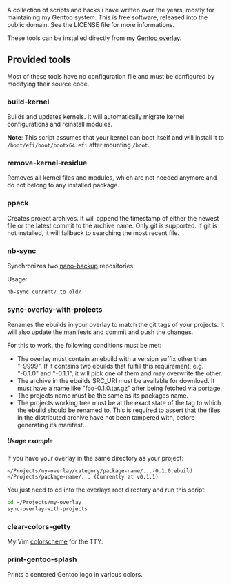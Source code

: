 A collection of scripts and hacks i have written over the years, mostly for
maintaining my Gentoo system. This is free software, released into the
public domain. See the LICENSE file for more informations.

These tools can be installed directly from my
[Gentoo overlay](https://github.com/AlxHnr/gentoo-overlay).

## Provided tools

Most of these tools have no configuration file and must be configured by
modifying their source code.

### build-kernel

Builds and updates kernels. It will automatically migrate kernel
configurations and reinstall modules.

**Note**: This script assumes that your kernel can boot itself and will
install it to `/boot/efi/boot/bootx64.efi` after mounting `/boot`.

### remove-kernel-residue

Removes all kernel files and modules, which are not needed anymore and do
not belong to any installed package.

### ppack

Creates project archives. It will append the timestamp of either the newest
file or the latest commit to the archive name. Only git is supported. If
git is not installed, it will fallback to searching the most recent file.

### nb-sync

Synchronizes two [nano-backup](https://github.com/AlxHnr/nano-backup)
repositories.

Usage:

```sh
nb-sync current/ to old/
```

### sync-overlay-with-projects

Renames the ebuilds in your overlay to match the git tags of your projects.
It will also update the manifests and commit and push the changes.

For this to work, the following conditions must be met:

* The overlay must contain an ebuild with a version suffix other than
  "-9999". If it contains two ebuilds that fulfill this requirement, e.g.
  "-0.1.0" and "-0.1.1", it will pick one of them and may overwrite the
  other.
* The archive in the ebuilds SRC\_URI must be available for download. It
  must have a name like "foo-0.1.0.tar.gz" after being fetched via portage.
* The projects name must be the same as its packages name.
* The projects working tree must be at the exact state of the tag to which
  the ebuild should be renamed to. This is required to assert that the
  files in the distributed archive have not been tampered with, before
  generating its manifest.

##### Usage example

If you have your overlay in the same directory as your project:

```
~/Projects/my-overlay/category/package-name/...-0.1.0.ebuild
~/Projects/package-name/... (Currently at v0.1.1)
```

You just need to cd into the overlays root directory and run this script:

```sh
cd ~/Projects/my-overlay
sync-overlay-with-projects
```

### clear-colors-getty

My Vim [colorscheme](https://github.com/AlxHnr/clear_colors) for the TTY.

### print-gentoo-splash

Prints a centered Gentoo logo in various colors.
